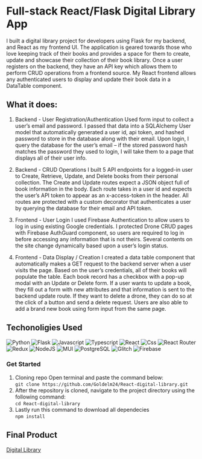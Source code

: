 # Full-stack React/Flask Digital Library App
I built a digital library project for developers using Flask for my backend, and React as my frontend UI. The application is geared towards those who love keeping track of their books and provides a space for them to create, update and showcase their collection of their book library. Once a user registers on the backend, they have an API key which allows them to perform CRUD operations from a frontend source. My React frontend allows any authenticated users to display and update their book data in a DataTable component.

## What it does:
1. Backend - User Registration/Authentication
Used form input to collect a user’s email and password. I passed that data into a SQLAlchemy User model that automatically generated a user id, api token, and hashed password to store in the database along with their email. Upon login, I query the database for the user’s email – if the stored password hash matches the password they used to login, I will take them to a page that displays all of their user info.

2. Backend - CRUD Operations
I built 5 API endpoints for a logged-in user to Create, Retrieve, Update, and Delete books from their personal collection. The Create and Update routes expect a JSON object full of book information in the body. Each route takes in a user id and expects the user’s API token to appear as an x-access-token in the header. All routes are protected  with a custom decorator that authenticates a user by querying the database for their email and API token.

3. Frontend - User Login
I used Firebase Authentication to allow users to log in using existing Google credentials. I protected Drone CRUD pages with Firebase AuthGuard component, so users are required to log in before accessing any information that is not theirs. Several contents on the site change dynamically based upon a user’s login status.

4. Frontend - Data Display / Creation
I created a data table component that automatically makes a GET request to the backend server when a user visits the page. Based on the user’s credentials, all of their books will populate the table. Each book record has a checkbox with a pop-up modal with an Update or Delete form. If a user wants to update a book, they fill out a form with new attributes and that information is sent to the backend update route. If they want to delete a drone, they can do so at the click of a button and send a delete request. 
Users are also able to add a brand new book using form input from the same page.



## Techonoligies Used
![Python](https://img.shields.io/badge/Python-3776AB?style=for-the-badge&logo=python&logoColor=white)
![Flask](https://img.shields.io/badge/flask-%23000.svg?style=for-the-badge&logo=flask&logoColor=white)
![Javascript](https://img.shields.io/badge/JavaScript-F7DF1E?style=for-the-badge&logo=javascript&logoColor=black)
![Typescript](https://img.shields.io/badge/TypeScript-007ACC?style=for-the-badge&logo=typescript&logoColor=white)
![React](https://img.shields.io/badge/react-%2320232a.svg?style=for-the-badge&logo=react&logoColor=%2361DAFB)
![Css](https://img.shields.io/badge/CSS3-1572B6?style=for-the-badge&logo=css3&logoColor=white)
![React Router](https://img.shields.io/badge/React_Router-CA4245?style=for-the-badge&logo=react-router&logoColor=white)
![Redux](https://img.shields.io/badge/redux-%23593d88.svg?style=for-the-badge&logo=redux&logoColor=white)
![NodeJS](https://img.shields.io/badge/node.js-6DA55F?style=for-the-badge&logo=node.js&logoColor=white)
![MUI](https://img.shields.io/badge/MUI-%230081CB.svg?style=for-the-badge&logo=mui&logoColor=white)
![PostgreSQL](https://img.shields.io/badge/PostgreSQL-316192?style=for-the-badge&logo=postgresql&logoColor=white)
![Glitch](https://img.shields.io/badge/glitch-%233333FF.svg?style=for-the-badge&logo=glitch&logoColor=white)
![Firebase](https://img.shields.io/badge/firebase-%23039BE5.svg?style=for-the-badge&logo=firebase)

### Get Started

1. Cloning repo
   Open terminal and paste the command below: <br />
  ``git clone https://github.com/Goldelm24/React-digital-library.git
  ``
2. After the repository is cloned, navigate to the project directory using the following command: <br />
    ``cd React-digital-library
    ``
3. Lastly run this command to download all dependecies <br />
      ``npm install
      ``
## Final Product 
[Digital Library](https://react-digital-library-7e8a5.web.app/)
